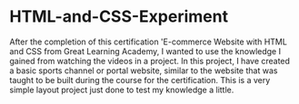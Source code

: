 # HTML-and-CSS-Experiment
After the completion of this certification 'E-commerce Website with HTML and CSS from Great Learning Academy, I wanted to use the knowledge I gained from watching the videos in a project. In this project, I have created a basic sports channel or portal website, similar to the website that was taught to be built during the course for the certification. This is a very simple layout project just done to test my knowledge a little. 
